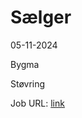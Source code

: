 # Sælger
05-11-2024

Bygma

Støvring

Job URL: [link](https://jobs.bygma.dk/job/St%C3%B8vring-S%C3%A6lger-til-Bygma-St%C3%B8vring-9530/1135865555/)


